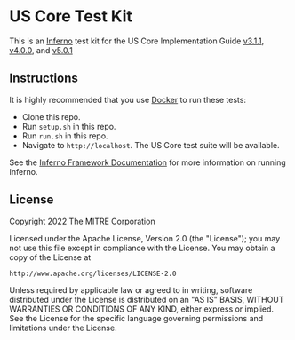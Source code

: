# US Core Test Kit

This is an [Inferno](https://inferno-framework.github.io/inferno-core/) test kit
for the US Core Implementation Guide
[v3.1.1](http://hl7.org/fhir/us/core/STU3.1.1/),
[v4.0.0](http://hl7.org/fhir/us/core/STU4/), and
[v5.0.1](http://hl7.org/fhir/us/core/STU5.0.1/)

## Instructions

It is highly recommended that you use [Docker](https://www.docker.com/) to run
these tests:

- Clone this repo.
- Run `setup.sh` in this repo.
- Run `run.sh` in this repo.
- Navigate to `http://localhost`. The US Core test suite will be available.

See the [Inferno Framework
Documentation](https://inferno-framework.github.io/inferno-core/getting-started.html#getting-started-for-inferno-users)
for more information on running Inferno.

## License
Copyright 2022 The MITRE Corporation

Licensed under the Apache License, Version 2.0 (the "License"); you may not use
this file except in compliance with the License. You may obtain a copy of the
License at
```
http://www.apache.org/licenses/LICENSE-2.0
```
Unless required by applicable law or agreed to in writing, software distributed
under the License is distributed on an "AS IS" BASIS, WITHOUT WARRANTIES OR
CONDITIONS OF ANY KIND, either express or implied. See the License for the
specific language governing permissions and limitations under the License.
